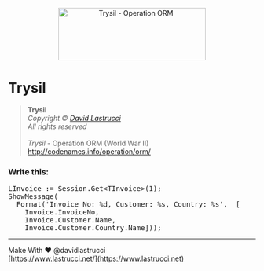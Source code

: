 <p align="center">
  <img width="300" height="107" src="https://github.com/davidlastrucci/Trysil/blob/master/Docs/Trysil.png" title="Trysil - Operation ORM">
</p>

# Trysil
> **Trysil**<br>
> *Copyright © [David Lastrucci](https://www.lastrucci.net/)*<br>
> *All rights reserved*<br>
> <br>
> *Trysil* - Operation ORM (World War II)<br>
> http://codenames.info/operation/orm/

### Write this:

<pre>
LInvoice := Session.Get&lt;TInvoice&gt;(1);  
ShowMessage(
  Format('Invoice No: %d, Customer: %s, Country: %s',  [
    Invoice.InvoiceNo,
    Invoice.Customer.Name,
    Invoice.Customer.Country.Name]));
</pre>

---

Make With ❤ @davidlastrucci<br>
[https://www.lastrucci.net/](https://www.lastrucci.net)
